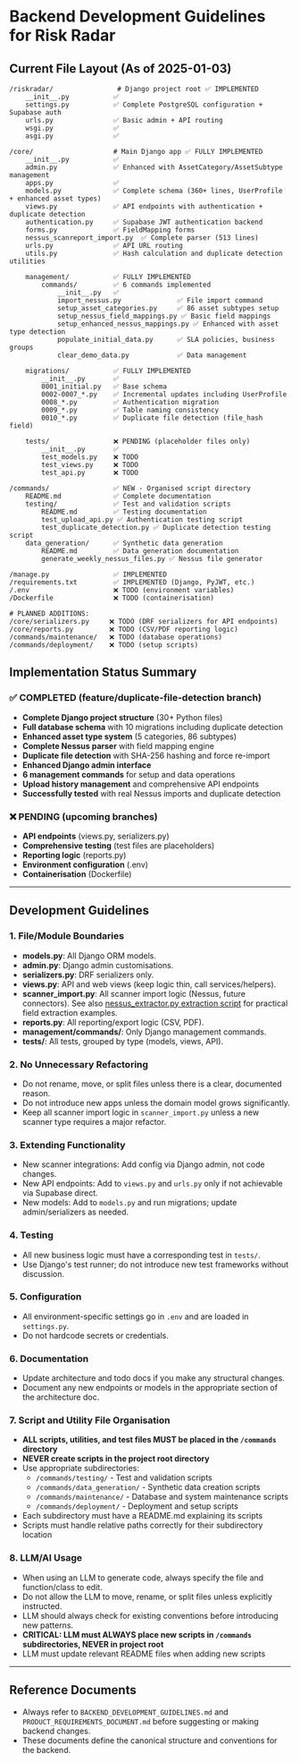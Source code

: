 # Backend Development Guidelines for Risk Radar

## Current File Layout (As of 2025-01-03)

```
/riskradar/                # Django project root ✅ IMPLEMENTED
    __init__.py           ✅
    settings.py           ✅ Complete PostgreSQL configuration + Supabase auth
    urls.py               ✅ Basic admin + API routing
    wsgi.py               ✅
    asgi.py               ✅

/core/                    # Main Django app ✅ FULLY IMPLEMENTED
    __init__.py           ✅
    admin.py              ✅ Enhanced with AssetCategory/AssetSubtype management
    apps.py               ✅
    models.py             ✅ Complete schema (360+ lines, UserProfile + enhanced asset types)
    views.py              ✅ API endpoints with authentication + duplicate detection
    authentication.py     ✅ Supabase JWT authentication backend
    forms.py              ✅ FieldMapping forms
    nessus_scanreport_import.py  ✅ Complete parser (513 lines)
    urls.py               ✅ API URL routing
    utils.py              ✅ Hash calculation and duplicate detection utilities
    
    management/           ✅ FULLY IMPLEMENTED
        commands/         ✅ 6 commands implemented
            __init__.py   ✅
            import_nessus.py              ✅ File import command
            setup_asset_categories.py     ✅ 86 asset subtypes setup
            setup_nessus_field_mappings.py ✅ Basic field mappings
            setup_enhanced_nessus_mappings.py ✅ Enhanced with asset type detection
            populate_initial_data.py      ✅ SLA policies, business groups
            clear_demo_data.py            ✅ Data management
            
    migrations/           ✅ FULLY IMPLEMENTED
        __init__.py       ✅
        0001_initial.py   ✅ Base schema
        0002-0007_*.py    ✅ Incremental updates including UserProfile
        0008_*.py         ✅ Authentication migration
        0009_*.py         ✅ Table naming consistency
        0010_*.py         ✅ Duplicate file detection (file_hash field)
        
    tests/                ❌ PENDING (placeholder files only)
        __init__.py       ✅
        test_models.py    ❌ TODO
        test_views.py     ❌ TODO
        test_api.py       ❌ TODO

/commands/                ✅ NEW - Organised script directory
    README.md             ✅ Complete documentation
    testing/              ✅ Test and validation scripts
        README.md         ✅ Testing documentation
        test_upload_api.py ✅ Authentication testing script
        test_duplicate_detection.py ✅ Duplicate detection testing script
    data_generation/      ✅ Synthetic data generation
        README.md         ✅ Data generation documentation
        generate_weekly_nessus_files.py ✅ Nessus file generator

/manage.py                ✅ IMPLEMENTED
/requirements.txt         ✅ IMPLEMENTED (Django, PyJWT, etc.)
/.env                     ❌ TODO (environment variables)
/Dockerfile               ❌ TODO (containerisation)

# PLANNED ADDITIONS:
/core/serializers.py     ❌ TODO (DRF serializers for API endpoints)
/core/reports.py         ❌ TODO (CSV/PDF reporting logic)
/commands/maintenance/   ❌ TODO (database operations)
/commands/deployment/    ❌ TODO (setup scripts)
```

## Implementation Status Summary

### ✅ **COMPLETED** (feature/duplicate-file-detection branch)
- **Complete Django project structure** (30+ Python files)
- **Full database schema** with 10 migrations including duplicate detection
- **Enhanced asset type system** (5 categories, 86 subtypes)
- **Complete Nessus parser** with field mapping engine
- **Duplicate file detection** with SHA-256 hashing and force re-import
- **Enhanced Django admin interface**
- **6 management commands** for setup and data operations
- **Upload history management** and comprehensive API endpoints
- **Successfully tested** with real Nessus imports and duplicate detection

### ❌ **PENDING** (upcoming branches)
- **API endpoints** (views.py, serializers.py)
- **Comprehensive testing** (test files are placeholders)
- **Reporting logic** (reports.py)
- **Environment configuration** (.env)
- **Containerisation** (Dockerfile)

---

## Development Guidelines

### 1. File/Module Boundaries
- **models.py**: All Django ORM models.
- **admin.py**: Django admin customisations.
- **serializers.py**: DRF serializers only.
- **views.py**: API and web views (keep logic thin, call services/helpers).
- **scanner_import.py**: All scanner import logic (Nessus, future connectors). See also [nessus_extractor.py extraction script](https://github.com/ciaran-finnegan/nessus-reporting-metrics-demo/blob/main/etl/extractors/nessus_extractor.py) for practical field extraction examples.
- **reports.py**: All reporting/export logic (CSV, PDF).
- **management/commands/**: Only Django management commands.
- **tests/**: All tests, grouped by type (models, views, API).

### 2. No Unnecessary Refactoring
- Do not rename, move, or split files unless there is a clear, documented reason.
- Do not introduce new apps unless the domain model grows significantly.
- Keep all scanner import logic in `scanner_import.py` unless a new scanner type requires a major refactor.

### 3. Extending Functionality
- New scanner integrations: Add config via Django admin, not code changes.
- New API endpoints: Add to `views.py` and `urls.py` only if not achievable via Supabase direct.
- New models: Add to `models.py` and run migrations; update admin/serializers as needed.

### 4. Testing
- All new business logic must have a corresponding test in `tests/`.
- Use Django's test runner; do not introduce new test frameworks without discussion.

### 5. Configuration
- All environment-specific settings go in `.env` and are loaded in `settings.py`.
- Do not hardcode secrets or credentials.

### 6. Documentation
- Update architecture and todo docs if you make any structural changes.
- Document any new endpoints or models in the appropriate section of the architecture doc.

### 7. Script and Utility File Organisation
- **ALL scripts, utilities, and test files MUST be placed in the `/commands` directory**
- **NEVER create scripts in the project root directory**
- Use appropriate subdirectories:
  - `/commands/testing/` - Test and validation scripts
  - `/commands/data_generation/` - Synthetic data creation scripts
  - `/commands/maintenance/` - Database and system maintenance scripts
  - `/commands/deployment/` - Deployment and setup scripts
- Each subdirectory must have a README.md explaining its scripts
- Scripts must handle relative paths correctly for their subdirectory location

### 8. LLM/AI Usage
- When using an LLM to generate code, always specify the file and function/class to edit.
- Do not allow the LLM to move, rename, or split files unless explicitly instructed.
- LLM should always check for existing conventions before introducing new patterns.
- **CRITICAL: LLM must ALWAYS place new scripts in `/commands` subdirectories, NEVER in project root**
- LLM must update relevant README files when adding new scripts

---

## Reference Documents

- Always refer to `BACKEND_DEVELOPMENT_GUIDELINES.md` and `PRODUCT_REQUIREMENTS_DOCUMENT.md` before suggesting or making backend changes.
- These documents define the canonical structure and conventions for the backend. 